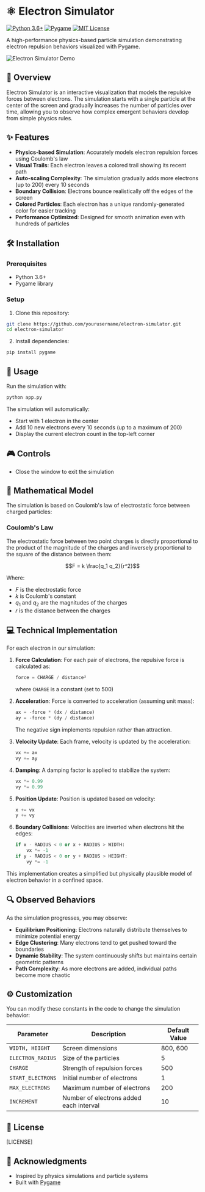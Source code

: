 # ⚛️ Electron Simulator

[![Python 3.6+](https://img.shields.io/badge/python-3.13+-blue.svg)](https://www.python.org/downloads/)
[![Pygame](https://img.shields.io/badge/pygame-2.0.1+-green.svg)](https://www.pygame.org/)
[![MIT License](https://img.shields.io/badge/license-MIT-yellow.svg)](LICENSE)

A high-performance physics-based particle simulation demonstrating electron repulsion behaviors visualized with Pygame.

![Electron Simulator Demo](sim.gif)

## 🔭 Overview

Electron Simulator is an interactive visualization that models the repulsive forces between electrons. The simulation starts with a single particle at the center of the screen and gradually increases the number of particles over time, allowing you to observe how complex emergent behaviors develop from simple physics rules.

## ✨ Features

- **Physics-based Simulation**: Accurately models electron repulsion forces using Coulomb's law
- **Visual Trails**: Each electron leaves a colored trail showing its recent path
- **Auto-scaling Complexity**: The simulation gradually adds more electrons (up to 200) every 10 seconds
- **Boundary Collision**: Electrons bounce realistically off the edges of the screen
- **Colored Particles**: Each electron has a unique randomly-generated color for easier tracking
- **Performance Optimized**: Designed for smooth animation even with hundreds of particles

## 🛠️ Installation

### Prerequisites
- Python 3.6+
- Pygame library

### Setup
1. Clone this repository:
```bash
git clone https://github.com/yourusername/electron-simulator.git
cd electron-simulator
```

2. Install dependencies:
```bash
pip install pygame
```

## 🚀 Usage

Run the simulation with:
```bash
python app.py
```

The simulation will automatically:
- Start with 1 electron in the center
- Add 10 new electrons every 10 seconds (up to a maximum of 200)
- Display the current electron count in the top-left corner

## 🎮 Controls

- Close the window to exit the simulation

## 📐 Mathematical Model

The simulation is based on Coulomb's law of electrostatic force between charged particles:

### Coulomb's Law

The electrostatic force between two point charges is directly proportional to the product of the magnitude of the charges and inversely proportional to the square of the distance between them:

$$F = k \frac{q_1 q_2}{r^2}$$

Where:
- $F$ is the electrostatic force
- $k$ is Coulomb's constant
- $q_1$ and $q_2$ are the magnitudes of the charges
- $r$ is the distance between the charges

## 💻 Technical Implementation

For each electron in our simulation:

1. **Force Calculation**: For each pair of electrons, the repulsive force is calculated as:
   ```python
   force = CHARGE / distance² 
   ```
   where `CHARGE` is a constant (set to 500)

2. **Acceleration**: Force is converted to acceleration (assuming unit mass):
   ```python
   ax = -force * (dx / distance)
   ay = -force * (dy / distance)
   ```
   The negative sign implements repulsion rather than attraction.

3. **Velocity Update**: Each frame, velocity is updated by the acceleration:
   ```python
   vx += ax
   vy += ay
   ```

4. **Damping**: A damping factor is applied to stabilize the system:
   ```python
   vx *= 0.99
   vy *= 0.99
   ```

5. **Position Update**: Position is updated based on velocity:
   ```python
   x += vx
   y += vy
   ```

6. **Boundary Collisions**: Velocities are inverted when electrons hit the edges:
   ```python
   if x - RADIUS < 0 or x + RADIUS > WIDTH:
       vx *= -1
   if y - RADIUS < 0 or y + RADIUS > HEIGHT:
       vy *= -1
   ```

This implementation creates a simplified but physically plausible model of electron behavior in a confined space.

## 🔍 Observed Behaviors

As the simulation progresses, you may observe:

- **Equilibrium Positioning**: Electrons naturally distribute themselves to minimize potential energy
- **Edge Clustering**: Many electrons tend to get pushed toward the boundaries
- **Dynamic Stability**: The system continuously shifts but maintains certain geometric patterns
- **Path Complexity**: As more electrons are added, individual paths become more chaotic

## ⚙️ Customization

You can modify these constants in the code to change the simulation behavior:

| Parameter | Description | Default Value |
|-----------|-------------|---------------|
| `WIDTH, HEIGHT` | Screen dimensions | 800, 600 |
| `ELECTRON_RADIUS` | Size of the particles | 5 |
| `CHARGE` | Strength of repulsion forces | 500 |
| `START_ELECTRONS` | Initial number of electrons | 1 |
| `MAX_ELECTRONS` | Maximum number of electrons | 200 |
| `INCREMENT` | Number of electrons added each interval | 10 |

## 📄 License

[LICENSE]

## 👏 Acknowledgments

- Inspired by physics simulations and particle systems
- Built with [Pygame](https://www.pygame.org/)
